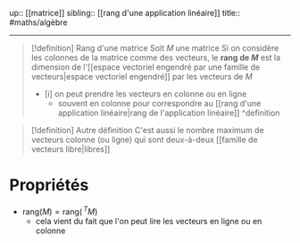 up:: [[matrice]]
sibling:: [[rang d'une application linéaire]]
title::
#maths/algèbre 

---

> [!definition] Rang d'une matrice
> Soit $M$ une matrice
> Si on considère les colonnes de la matrice comme des vecteurs, le **rang de $M$** est la dimension de l'[[espace vectoriel engendré par une famille de vecteurs|espace vectoriel engendré]] par les vecteurs de $M$
>  - [i] on peut prendre les vecteurs en colonne ou en ligne
>      - souvent en colonne pour correspondre au [[rang d'une application linéaire|rang de l'application linéaire]] 
^definition

> [!definition] Autre définition
> C'est aussi le nombre maximum de vecteurs colonne (ou ligne) qui sont deux-à-deux [[famille de vecteurs libre|libres]] 


# Propriétés

 - $\mathrm{rang}(M) = \mathrm{rang}(\,^T M)$
     - cela vient du fait que l'on peut lire les vecteurs en ligne ou en colonne


